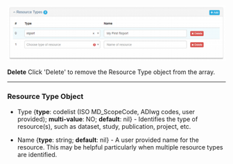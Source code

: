 ![Resource Types Panel](/assets/reference/edit-objects/resourceType.png)

<strong class="btn btn-danger btn-xs"> <i class="fa fa-times"> </i> Delete</strong> Click 'Delete' to remove the <span class="md-panel">Resource Type</span> object from the array.

---

### Resource Type Object

* <span class="md-element">Type</span> <i class="fa fa-asterisk required" title="Required"></i> {**type**: codelist (ISO MD_ScopeCode, ADIwg codes, user provided); **multi-value**: NO; **default**: nil} - Identifies the type of resource(s), such as dataset, study, publication, project, etc.  

* <span class="md-element">Name</span> {**type**: string; **default**: nil} - A user provided name for the resource.  This may be helpful particularly when multiple resource types are identified.